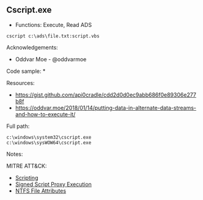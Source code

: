 ## Cscript.exe

* Functions: Execute, Read ADS

```
cscript c:\ads\file.txt:script.vbs
```

Acknowledgements:
* Oddvar Moe - @oddvarmoe

Code sample:
* 

Resources:
* https://gist.github.com/api0cradle/cdd2d0d0ec9abb686f0e89306e277b8f
* https://oddvar.moe/2018/01/14/putting-data-in-alternate-data-streams-and-how-to-execute-it/

Full path:
```
c:\windows\system32\cscript.exe
c:\windows\sysWOW64\cscript.exe
```

Notes:



 
MITRE ATT&CK:
* [Scripting](https://attack.mitre.org/wiki/Technique/T1064)
* [Signed Script Proxy Execution](https://attack.mitre.org/wiki/Technique/T1216)
* [NTFS File Attributes](https://attack.mitre.org/wiki/Technique/T1096)
